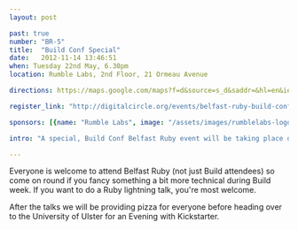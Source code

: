 ```yaml
---
layout: post

past: true
number: "BR-5"
title:  "Build Conf Special"
date:   2012-11-14 13:46:51
when: Tuesday 22nd May, 6.30pm
location: Rumble Labs, 2nd Floor, 21 Ormeau Avenue

directions: https://maps.google.com/maps?f=d&source=s_d&saddr=&hl=en&ie=UTF8&layer=c&daddr=The+Rumble+Laboratory+%4054.59289,-5.929398

register_link: "http://digitalcircle.org/events/belfast-ruby-build-conf-special"

sponsors: [{name: "Rumble Labs", image: "/assets/images/rumblelabs-logo.png", link: "http://rumblelabs.com"}, {name: "Build", image: "/assets/images/build-logo.png", link: "http://buildconf.com"}]

intro: "A special, Build Conf Belfast Ruby event will be taking place on Wednesday 14th November. We’ve managed to convince a few awesome Rubyists attending Build to come do some lightning talks (5-10 minutes). The lineup is still being finalised but confirmed so far we have Elliott Kember and Jason Cale."

---
```


Everyone is welcome to attend Belfast Ruby (not just Build attendees) so come on round if you fancy something a bit more technical during Build week. If you want to do a Ruby lightning talk, you're most welcome.

After the talks we will be providing pizza for everyone before heading over to the University of Ulster for an Evening with Kickstarter.